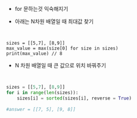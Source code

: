 

* for 문하는것 익숙해지기

* 아래는 N차원 배열일 때 최대값 찾기
```python3


sizes = [[5,7], [8,9]]
max_value = max(size[0] for size in sizes)
print(max_value) // 8

```


* N 차원 배열일 때 큰 값으로 위치 바꿔주기
```python


sizes = [[5,7], [8,9]]
for i in range(len(sizes)):
    sizes[i] = sorted(sizes[i], reverse = True)
    
#answer = [[7, 5], [9, 8]]

```